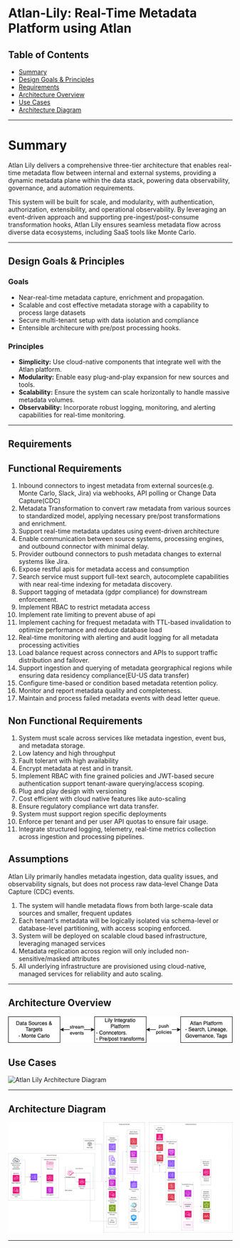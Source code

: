 # Atlan-Lily: Real-Time Metadata Platform using Atlan
## Table of Contents
- [Summary](#context--summary)
- [Design Goals & Principles](#design-goals--principles)
- [Requirements](#requirements)
- [Architecture Overview](#architecture-overview)
- [Use Cases](#use-cases)
- [Architecture Diagram](#architecture-diagram)

---

# Summary

Atlan Lily delivers a comprehensive three-tier architecture that enables real-time metadata flow between internal and external systems, providing a dynamic metadata plane within the data stack, powering data observability, governance, and automation requirements.

This system will be built for scale, and modularity, with authentication, authorization, extensibility, and operational observability. By leveraging an event-driven approach and supporting pre-ingest/post-consume transformation hooks, Atlan Lily ensures seamless metadata flow across diverse data ecosystems, including SaaS tools like Monte Carlo.

---

## Design Goals & Principles

### Goals

- Near-real-time metadata capture, enrichment and propagation.
- Scalable and cost effective metadata storage with a capability to process large datasets
- Secure multi-tenant setup with data isolation and compliance
- Entensible architecure with pre/post processing hooks.

### Principles
- **Simplicity:** Use cloud-native components that integrate well with the Atlan platform.
- **Modularity:** Enable easy plug-and-play expansion for new sources and tools.
- **Scalability:** Ensure the system can scale horizontally to handle massive metadata volumes.
- **Observability:** Incorporate robust logging, monitoring, and alerting capabilities for real-time monitoring.

---
## Requirements
## Functional Requirements
1. Inbound connectors to ingest metadata from external sources(e.g. Monte Carlo, Slack, Jira) via webhooks, API polling or Change Data Capture(CDC)
2. Metadata Transformation to convert raw metadata from various sources to standardized model, applying necessary pre/post transformations and enrichment.
3. Support real-time metadata updates using event-driven architecture
4. Enable communication between source systems, processing engines, and outbound connector with minimal delay.
5. Provider outbound connectors to push metadata changes to external systems like Jira.
6. Expose restful apis for metadata access and consumption
7. Search service must support full-text search, autocomplete capabilities with near real-time indexing for metadata discovery.
8. Support tagging of metadata (gdpr compliance) for downstream enforcement.
9. Implement RBAC to restrict metadata access
10. Implement rate limiting to prevent abuse of api
11. Implement caching for frequest metadata with TTL-based invalidation to optimize performance and reduce database load
12. Real-time monitoring with alerting and audit logging for all metadata processing activities
13. Load balance request across connectors and APIs to support traffic distribution and failover.
14. Support ingestion and querying of metadata georgraphical regions while ensuring data residency compliance(EU-US data transfer)
15. Configure time-based or condition based metadata retention policy.
16. Monitor and report metadata quality and completeness.
17. Maintain and process failed metadata events with dead letter queue.
## Non Functional Requirements
1. System must scale across services like metadata ingestion, event bus, and metadata storage. 
2. Low latency and high throughput
3. Fault tolerant with high availability
4. Encrypt metadata at rest and in transit.
5. Implement RBAC with fine grained policies and JWT-based secure authentication support tenant-aware querying/access scoping.
6. Plug and play design with versioning
7. Cost efficient with cloud native features like auto-scaling
8. Ensure regulatory compliance wrt data transfer.
9. System must support region specific deployments
10. Enforce per tenant and per user API quotas to ensure fair usage.
11. Integrate structured logging, telemetry, real-time metrics collection across ingestion and processing pipelines.


## Assumptions
Atlan Lily primarily handles metadata ingestion, data quality issues, and observability signals, but does not process raw data-level Change Data Capture (CDC) events.
1. The system will handle metadata flows from both large-scale data sources and smaller, frequent updates 
2. Each tenant's metadata will be logically isolated via schema-level or database-level partitioning, with access scoping enforced.
3. System will be deployed on scalable cloud based infrastructure, leveraging managed services
4. Metadata replication across region will only included non-sensitive/masked attributes
5. All underlying infrastructure are provisioned using cloud-native, managed services for reliability and auto scaling.

---
## Architecture Overview

![Atlan Lily Architecture Diagram](lily-overview.drawio.png)
## Use Cases
![Atlan Lily Architecture Diagram](lily-overview-base.png)

---

## Architecture Diagram
![Atlan Lily Architecture Diagram](lily-arch.png)

---
